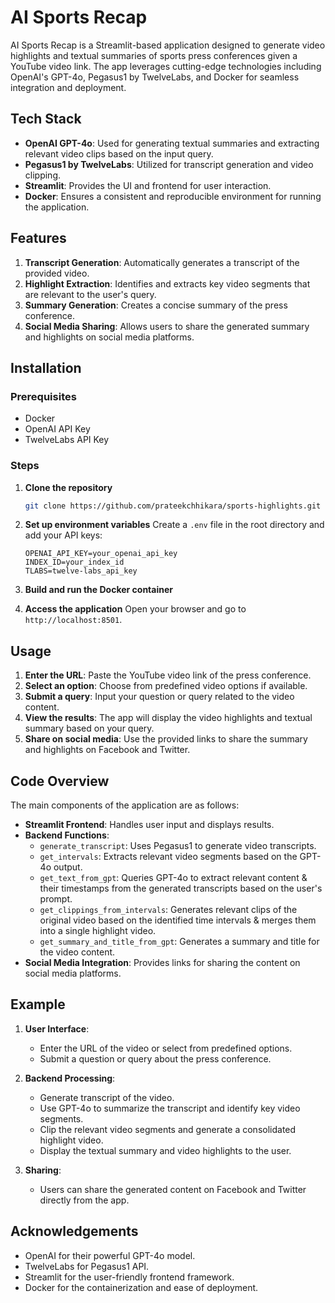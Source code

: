 # AI Sports Recap

AI Sports Recap is a Streamlit-based application designed to generate video highlights and textual summaries of sports press conferences given a YouTube video link. The app leverages cutting-edge technologies including OpenAI's GPT-4o, Pegasus1 by TwelveLabs, and Docker for seamless integration and deployment.

## Tech Stack

- **OpenAI GPT-4o**: Used for generating textual summaries and extracting relevant video clips based on the input query.
- **Pegasus1 by TwelveLabs**: Utilized for transcript generation and video clipping.
- **Streamlit**: Provides the UI and frontend for user interaction.
- **Docker**: Ensures a consistent and reproducible environment for running the application.

## Features

1. **Transcript Generation**: Automatically generates a transcript of the provided video.
2. **Highlight Extraction**: Identifies and extracts key video segments that are relevant to the user's query.
3. **Summary Generation**: Creates a concise summary of the press conference.
4. **Social Media Sharing**: Allows users to share the generated summary and highlights on social media platforms.

## Installation

### Prerequisites

- Docker
- OpenAI API Key
- TwelveLabs API Key

### Steps

1. **Clone the repository**

   ```bash
   git clone https://github.com/prateekchhikara/sports-highlights.git
   ```

2. **Set up environment variables**
   Create a `.env` file in the root directory and add your API keys:

   ```env
   OPENAI_API_KEY=your_openai_api_key
   INDEX_ID=your_index_id
   TLABS=twelve-labs_api_key
   ```

3. **Build and run the Docker container**

4. **Access the application**
   Open your browser and go to `http://localhost:8501`.

## Usage

1. **Enter the URL**: Paste the YouTube video link of the press conference.
2. **Select an option**: Choose from predefined video options if available.
3. **Submit a query**: Input your question or query related to the video content.
4. **View the results**: The app will display the video highlights and textual summary based on your query.
5. **Share on social media**: Use the provided links to share the summary and highlights on Facebook and Twitter.

## Code Overview

The main components of the application are as follows:

- **Streamlit Frontend**: Handles user input and displays results.
- **Backend Functions**:
  - `generate_transcript`: Uses Pegasus1 to generate video transcripts.
  - `get_intervals`: Extracts relevant video segments based on the GPT-4o output.
  - `get_text_from_gpt`: Queries GPT-4o to extract relevant content & their timestamps from the generated transcripts based on the user's prompt.
  - `get_clippings_from_intervals`: Generates relevant clips of the original video based on the identified time intervals & merges them into a single highlight video.
  - `get_summary_and_title_from_gpt`: Generates a summary and title for the video content.
- **Social Media Integration**: Provides links for sharing the content on social media platforms.

## Example

1. **User Interface**:

   - Enter the URL of the video or select from predefined options.
   - Submit a question or query about the press conference.

2. **Backend Processing**:

   - Generate transcript of the video.
   - Use GPT-4o to summarize the transcript and identify key video segments.
   - Clip the relevant video segments and generate a consolidated highlight video.
   - Display the textual summary and video highlights to the user.

3. **Sharing**:
   - Users can share the generated content on Facebook and Twitter directly from the app.

## Acknowledgements

- OpenAI for their powerful GPT-4o model.
- TwelveLabs for Pegasus1 API.
- Streamlit for the user-friendly frontend framework.
- Docker for the containerization and ease of deployment.
